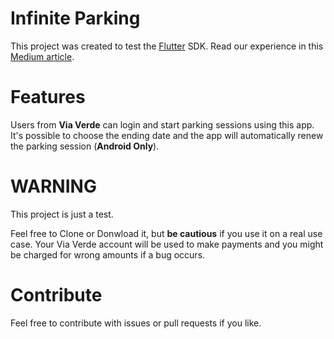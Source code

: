 # Infinite Parking

This project was created to test the [Flutter](https://flutter.io/) SDK. Read our experience in this [Medium article](https://medium.com/coletiv-stories/my-experience-with-flutter-and-dart-4346ab442a3).

# Features

Users from **Via Verde** can login and start parking sessions using this app. It's possible to choose the ending date and the app will automatically renew the parking session (**Android Only**).

# WARNING

This project is just a test.

Feel free to Clone or Donwload it, but **be cautious** if you use it on a real use case. Your Via Verde account will be used to make payments and you might be charged for wrong amounts if a bug occurs.

# Contribute

Feel free to contribute with issues or pull requests if you like.

